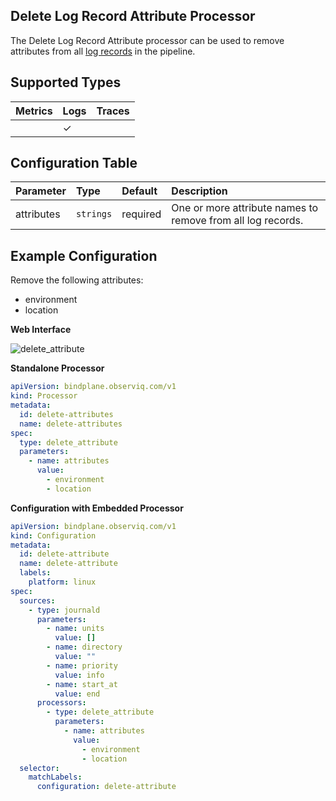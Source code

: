 ## Delete Log Record Attribute Processor

The Delete Log Record Attribute processor can be used to remove attributes from all
[log records](https://opentelemetry.io/docs/reference/specification/logs/data-model/#log-and-event-record-definition) in the pipeline.

## Supported Types

| Metrics | Logs | Traces |
| :--- | :--- | :--- |
|  | ✓ |  |

## Configuration Table

| Parameter  | Type    | Default  | Description |
| :---       | :---    | :---     | :--- |
| attributes | `strings`   | required | One or more attribute names to remove from all log records. |

## Example Configuration

Remove the following attributes:
- environment
- location

**Web Interface**

![delete_attribute](https://storage.googleapis.com/bindplane-op-doc-images/resources/processor-types/delete_attribute.png)

**Standalone Processor**

```yaml
apiVersion: bindplane.observiq.com/v1
kind: Processor
metadata:
  id: delete-attributes
  name: delete-attributes
spec:
  type: delete_attribute
  parameters:
    - name: attributes
      value:
        - environment
        - location
```

**Configuration with Embedded Processor**

```yaml
apiVersion: bindplane.observiq.com/v1
kind: Configuration
metadata:
  id: delete-attribute
  name: delete-attribute
  labels:
    platform: linux
spec:
  sources:
    - type: journald
      parameters:
        - name: units
          value: []
        - name: directory
          value: ""
        - name: priority
          value: info
        - name: start_at
          value: end
      processors:
        - type: delete_attribute
          parameters:
            - name: attributes
              value:
                - environment
                - location
  selector:
    matchLabels:
      configuration: delete-attribute
```
